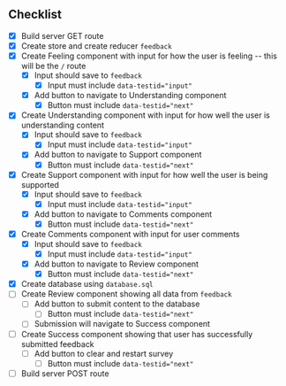 ## Checklist

- [x] Build server GET route
- [x] Create store and create reducer `feedback`
- [x] Create Feeling component with input for how the user is feeling -- this will be the `/` route
    - [x] Input should save to `feedback`
        - [x] Input must include `data-testid="input"`
    - [x] Add button to navigate to Understanding component
        - [x] Button must include `data-testid="next"`
- [x] Create Understanding component with input for how well the user is understanding content
    - [x] Input should save to `feedback`
        - [x] Input must include `data-testid="input"`
    - [x] Add button to navigate to Support component
        - [x] Button must include `data-testid="next"`
- [x] Create Support component with input for how well the user is being supported
    - [x] Input should save to `feedback`
        - [x] Input must include `data-testid="input"`
    - [x] Add button to navigate to Comments component
        - [x] Button must include `data-testid="next"`
- [x] Create Comments component with input for user comments
    - [x] Input should save to `feedback`
        - [x] Input must include `data-testid="input"`
    - [x] Add button to navigate to Review component
        - [x] Button must include `data-testid="next"`
- [x] Create database using `database.sql`
- [ ] Create Review component showing all data from `feedback`
    - [ ] Add button to submit content to the database
        - [ ] Button must include `data-testid="next"`
    - [ ] Submission will navigate to Success component
- [ ] Create Success component showing that user has successfully submitted feedback
    - [ ] Add button to clear and restart survey
        - [ ] Button must include `data-testid="next"`
- [ ] Build server POST route
